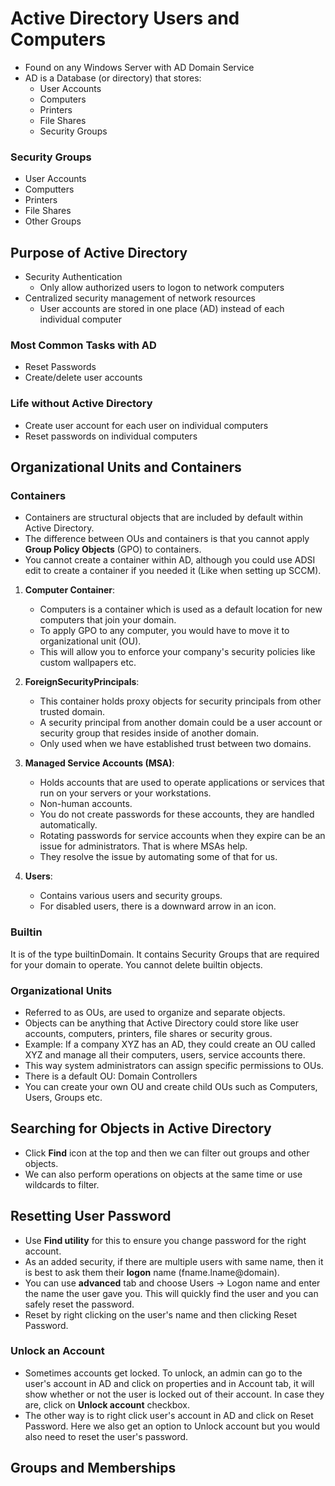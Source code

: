 # Active Directory Users and Computers

- Found on any Windows Server with AD Domain Service
- AD is a Database (or directory) that stores:
  - User Accounts
  - Computers
  - Printers
  - File Shares
  - Security Groups

### Security Groups
- User Accounts
- Computters
- Printers
- File Shares
- Other Groups

## Purpose of Active Directory
- Security Authentication
  - Only allow authorized users to logon to network computers
- Centralized security management of network resources
  - User accounts are stored in one place (AD) instead of each individual computer
      
### Most Common Tasks with AD
- Reset Passwords
- Create/delete user accounts

### Life without Active Directory
- Create user account for each user on individual computers
- Reset passwords on individual computers

## Organizational Units and Containers

### Containers
- Containers are structural objects that are included by default within Active Directory.
- The difference between OUs and containers is that you cannot apply **Group Policy Objects** (GPO) to containers.
- You cannot create a container within AD, although you could use ADSI edit to create a container if you needed it (Like when setting up SCCM).

1. **Computer Container**:
   - Computers is a container which is used as a default location for new computers that join your domain.
   - To apply GPO to any computer, you would have to move it to organizational unit (OU).
   - This will allow you to enforce your company's security policies like custom wallpapers etc.
     
2. **ForeignSecurityPrincipals**:
   - This container holds proxy objects for security principals from other trusted domain.
   - A security principal from another domain could be a user account or security group that resides inside of another domain.
   - Only used when we have established trust between two domains.
     
3. **Managed Service Accounts (MSA)**:
   - Holds accounts that are used to operate applications or services that run on your servers or your workstations.
   - Non-human accounts.
   - You do not create passwords for these accounts, they are handled automatically.
   - Rotating passwords for service accounts when they expire can be an issue for administrators. That is where MSAs help.
   - They resolve the issue by automating some of that for us.

4. **Users**:
   - Contains various users and security groups.
   - For disabled users, there is a downward arrow in an icon.
     
### Builtin
It is of the type builtinDomain. It contains Security Groups that are required for your domain to operate. You cannot delete builtin objects.

### Organizational Units
- Referred to as OUs, are used to organize and separate objects.
- Objects can be anything that Active Directory could store like user accounts, computers, printers, file shares or security grous.
- Example: If a company XYZ has an AD, they could create an OU called XYZ and manage all their computers, users, service accounts there.
- This way system administrators can assign specific permissions to OUs.
- There is a default OU: Domain Controllers
- You can create your own OU and create child OUs such as Computers, Users, Groups etc.

## Searching for Objects in Active Directory
- Click **Find** icon at the top and then we can filter out groups and other objects.
- We can also perform operations on objects at the same time or use wildcards to filter.

## Resetting User Password
- Use **Find utility** for this to ensure you change password for the right account.
- As an added security, if there are multiple users with same name, then it is best to ask them their **logon** name (fname.lname@domain).
- You can use **advanced** tab and choose Users -> Logon name and enter the name the user gave you. This will quickly find the user and you can safely reset the password.
- Reset by right clicking on the user's name and then clicking Reset Password.
  
### Unlock an Account
- Sometimes accounts get locked. To unlock, an admin can go to the user's account in AD and click on properties and in Account tab, it will show whether or not the user is locked out of their account. In case they are, click on **Unlock account** checkbox.
- The other way is to right click user's account in AD and click on Reset Password. Here we also get an option to Unlock account but you would also need to reset the user's password.

## Groups and Memberships

